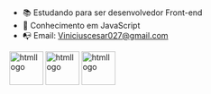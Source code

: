 - 📚 Estudando para ser desenvolvedor Front-end
- 📖 Conhecimento em JavaScript
- 📭 Email: Viniciuscesar027@gmail.com
<img src="https://img.icons8.com/?size=512&id=20909&format=png" style="width: 60px;" alt="htmllogo">
<img src="https://img.icons8.com/?size=512&id=21278&format=png" style="width: 60px;" alt="htmllogo">
<img src="https://img.icons8.com/?size=512&id=108784&format=png" style="width: 60px;" alt="htmllogo">
